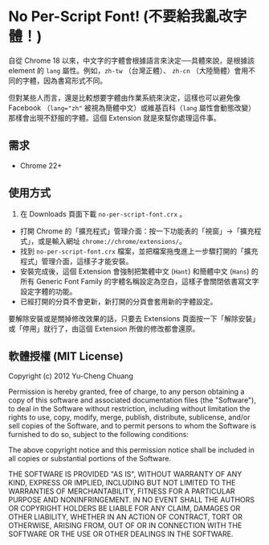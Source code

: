 # No Per-Script Font! (不要給我亂改字體！)

自從 Chrome 18 以來，中文字的字體會根據語言來決定──具體來說，是根據該 element 的 `lang` 屬性。例如，`zh-tw` （台灣正體）、 `zh-cn` （大陸簡體）會用不同的字體，因為書寫形式不同。

但對某些人而言，還是比較想要字體由作業系統來決定，這樣也可以避免像 Facebook （`lang="zh"` 被視為簡體中文）或維基百科（`lang` 屬性會動態改變）那樣會出現不舒服的字體。這個 Extension 就是來幫你處理這件事。

## 需求

* Chrome 22+

## 使用方式

1. 在 Downloads 頁面下載 `no-per-script-font.crx` 。
- 打開 Chrome 的「擴充程式」管理介面：按一下功能表的「視窗」→「擴充程式」，或是輸入網址 `chrome://chrome/extensions/`。
- 找到 `no-per-script-font.crx` 檔案，並把檔案拖曳進上一步驟打開的「擴充程式」管理介面，這樣子才能安裝。
- 安裝完成後，這個 Extension 會強制把繁體中文 (`Hant`) 和簡體中文 (`Hans`) 的所有 Generic Font Family 的字體名稱設定為空白，這樣子會關閉依書寫文字設定字體的功能。
- 已經打開的分頁不會更新，新打開的分頁會套用新的字體設定。

要解除安裝或是關掉修改效果的話，只要去 Extensions 頁面按一下「解除安裝」或「停用」就行了，由這個 Extension 所做的修改都會還原。

## 軟體授權 (MIT License)

Copyright (c) 2012 Yu-Cheng Chuang

Permission is hereby granted, free of charge, to any person obtaining a copy of this software and associated documentation files (the "Software"), to deal in the Software without restriction, including without limitation the rights to use, copy, modify, merge, publish, distribute, sublicense, and/or sell copies of the Software, and to permit persons to whom the Software is furnished to do so, subject to the following conditions:

The above copyright notice and this permission notice shall be included in all copies or substantial portions of the Software.

THE SOFTWARE IS PROVIDED "AS IS", WITHOUT WARRANTY OF ANY KIND, EXPRESS OR IMPLIED, INCLUDING BUT NOT LIMITED TO THE WARRANTIES OF MERCHANTABILITY, FITNESS FOR A PARTICULAR PURPOSE AND NONINFRINGEMENT. IN NO EVENT SHALL THE AUTHORS OR COPYRIGHT HOLDERS BE LIABLE FOR ANY CLAIM, DAMAGES OR OTHER LIABILITY, WHETHER IN AN ACTION OF CONTRACT, TORT OR OTHERWISE, ARISING FROM, OUT OF OR IN CONNECTION WITH THE SOFTWARE OR THE USE OR OTHER DEALINGS IN THE SOFTWARE.

